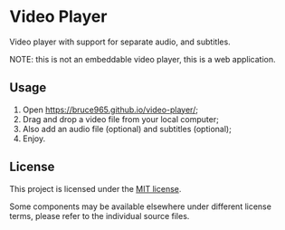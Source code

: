 Video Player
============

Video player with support for separate audio, and subtitles.

NOTE: this is not an embeddable video player, this is a web application.

## Usage

1. Open https://bruce965.github.io/video-player/;
2. Drag and drop a video file from your local computer;
3. Also add an audio file (optional) and subtitles (optional);
4. Enjoy.


## License

This project is licensed under the [MIT license](LICENSE).

Some components may be available elsewhere under different license terms,
please refer to the individual source files.
